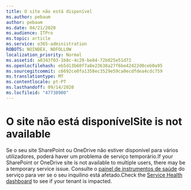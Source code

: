 ```yaml
---
title: O site não está disponível
ms.author: pebaum
author: pebaum
ms.date: 04/21/2020
ms.audience: ITPro
ms.topic: article
ms.service: o365-administration
ROBOTS: NOINDEX, NOFOLLOW
localization_priority: Normal
ms.assetid: a8343f03-1b8c-4c29-be84-72b025e51d72
ms.openlocfilehash: eb5d13b60f7a8e23638a27f6be42422d0ceb0a95
ms.sourcegitcommit: c6692ce0fa1358ec3529e59ca0ecdfdea4cdc759
ms.translationtype: MT
ms.contentlocale: pt-PT
ms.lasthandoff: 09/14/2020
ms.locfileid: "47738900"
---
```

# <a name="site-is-not-available"></a><span data-ttu-id="6c6b7-102">O site não está disponível</span><span class="sxs-lookup"><span data-stu-id="6c6b7-102">Site is not available</span></span>

<span data-ttu-id="6c6b7-103">Se o seu site SharePoint ou OneDrive não estiver disponível para vários utilizadores, poderá haver um problema de serviço temporário.</span><span class="sxs-lookup"><span data-stu-id="6c6b7-103">If your SharePoint or OneDrive site is not available to multiple users, there may be a temporary service issue.</span></span> <span data-ttu-id="6c6b7-104">Consulte o [painel de instrumentos de saúde](https://admin.microsoft.com/AdminPortal/Home#/servicehealth) do serviço para ver se o seu inquilino está afetado.</span><span class="sxs-lookup"><span data-stu-id="6c6b7-104">Check the [Service Health dashboard](https://admin.microsoft.com/AdminPortal/Home#/servicehealth) to see if your tenant is impacted.</span></span> 
  

